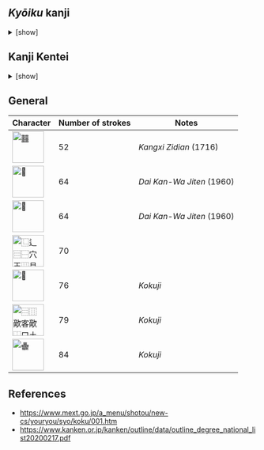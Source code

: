 ## _Kyōiku_ kanji

<details>
<summary>[show]</summary>

| Grade | Character | Number of strokes |
|---|---|---|
| 1 | 森 | 12 |
| 2 | 曜 | 18 |
| 2 | 顔 | 18 |
| 3 | 題 | 18 |
| 4 | 競 | 20 |
| 4 | 議 | 20 |
| 5 | 護 | 20 |
| 6 | 臓 | 19 |
| 6 | 警 | 19 |

</details>

## Kanji Kentei

<details>
<summary>[show]</summary>

| Level | Character | Number of strokes |
|---|---|---|
| 4 | 鑑 | 23 |
| 3 | 顧 | 21 |
| 3 | 魔 | 21 |
| Pre-2 | 艦 | 21 |
| 2 | 鬱 | 29 |
| Pre-1 | 鸚 | 28 |
| 1 | 麤 | 33 |

</details>

## General

| Character | Number of strokes | Notes |
|---|---|---|
| <img alt="䨻" src="https://glyphwiki.org/glyph/u4a3b.png" width="64"> | 52 | _Kangxi Zidian_ (1716) |
| <img alt="𠔻" src="https://glyphwiki.org/glyph/u2053b.png" width="64"> | 64 | _Dai Kan-Wa Jiten_ (1960) |
| <img alt="𪚥" src="https://glyphwiki.org/glyph/u2a6a5.png" width="64"> | 64 | _Dai Kan-Wa Jiten_ (1960) |
| <img alt="⿺⻍⿳⿱穴王⿲月⿱⿲糸言糸⿲長馬長戈心" src="https://github.com/user-attachments/assets/fe24dcab-59f2-4e56-b1b7-b37aa88b9a37" width="64"> | 70 | |
| <img alt="𰽔" src="https://glyphwiki.org/glyph/u30f54.png" width="64"> | 76 | _Kokuji_ |
| <img alt="⿳⿲歒客歒⿰口圡⿲歒客客" src="https://github.com/user-attachments/assets/6cd4eab1-fb92-4c4b-9259-6d5f66833d22" width="64"> | 79 | _Kokuji_ |
| <img alt="𱁬" src="https://github.com/user-attachments/assets/76e9724f-63a1-4842-bd8f-1a2ca06f2bd8" width="64"> | 84 | _Kokuji_ |

## References

* https://www.mext.go.jp/a_menu/shotou/new-cs/youryou/syo/koku/001.htm
* https://www.kanken.or.jp/kanken/outline/data/outline_degree_national_list20200217.pdf
